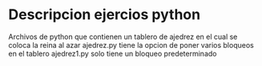 # Descripcion ejercios python
Archivos de python que contienen un tablero de ajedrez en el cual se coloca la reina al azar
ajedrez.py tiene la opcion de poner varios bloqueos en el tablero
ajedrez1.py solo tiene un bloqueo predeterminado
